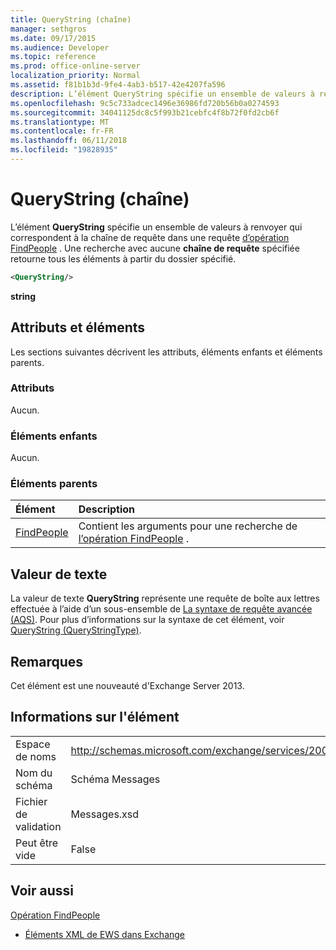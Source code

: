 ```yaml
---
title: QueryString (chaîne)
manager: sethgros
ms.date: 09/17/2015
ms.audience: Developer
ms.topic: reference
ms.prod: office-online-server
localization_priority: Normal
ms.assetid: f81b1b3d-9fe4-4ab3-b517-42e4207fa596
description: L’élément QueryString spécifie un ensemble de valeurs à renvoyer qui correspondent à la chaîne de requête dans une requête d’opération FindPeople. Une recherche avec aucune chaîne de requête spécifiée retourne tous les éléments à partir du dossier spécifié.
ms.openlocfilehash: 9c5c733adcec1496e36986fd720b56b0a0274593
ms.sourcegitcommit: 34041125dc8c5f993b21cebfc4f8b72f0fd2cb6f
ms.translationtype: MT
ms.contentlocale: fr-FR
ms.lasthandoff: 06/11/2018
ms.locfileid: "19828935"
---
```

# <a name="querystring-string"></a>QueryString (chaîne)

L’élément **QueryString** spécifie un ensemble de valeurs à renvoyer qui correspondent à la chaîne de requête dans une requête [d’opération FindPeople](findpeople-operation.md) . Une recherche avec aucune **chaîne de requête** spécifiée retourne tous les éléments à partir du dossier spécifié. 
  
```XML
<QueryString/> 
```

 **string**
## <a name="attributes-and-elements"></a>Attributs et éléments

Les sections suivantes décrivent les attributs, éléments enfants et éléments parents.
  
### <a name="attributes"></a>Attributs

Aucun.
  
### <a name="child-elements"></a>Éléments enfants

Aucun.
  
### <a name="parent-elements"></a>Éléments parents

|**Élément**|**Description**|
|:-----|:-----|
|[FindPeople](findpeople.md) <br/> |Contient les arguments pour une recherche de [l’opération FindPeople](findpeople-operation.md) .  <br/> |
   
## <a name="text-value"></a>Valeur de texte

La valeur de texte **QueryString** représente une requête de boîte aux lettres effectuée à l’aide d’un sous-ensemble de [La syntaxe de requête avancée (AQS)](http://msdn.microsoft.com/en-us/library/aa965711%28VS.85%29.aspx). Pour plus d’informations sur la syntaxe de cet élément, voir [QueryString (QueryStringType)](querystring-querystringtype.md).
  
## <a name="remarks"></a>Remarques

Cet élément est une nouveauté d'Exchange Server 2013.
  
## <a name="element-information"></a>Informations sur l'élément

|||
|:-----|:-----|
|Espace de noms  <br/> |http://schemas.microsoft.com/exchange/services/2006/messages  <br/> |
|Nom du schéma  <br/> |Schéma Messages  <br/> |
|Fichier de validation  <br/> |Messages.xsd  <br/> |
|Peut être vide  <br/> |False  <br/> |
   
## <a name="see-also"></a>Voir aussi



[Opération FindPeople](findpeople-operation.md)


- [Éléments XML de EWS dans Exchange](ews-xml-elements-in-exchange.md)

